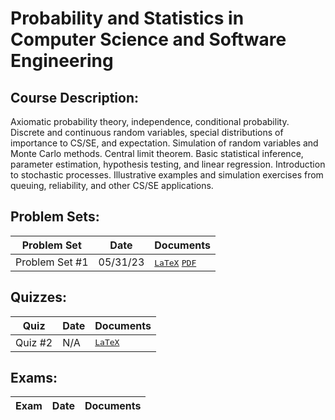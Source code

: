 # Probability and Statistics in Computer Science and Software Engineering
## Course Description: 
Axiomatic probability theory, independence, conditional probability. Discrete and continuous random variables, special distributions of importance to CS/SE, and expectation. Simulation of random variables and Monte Carlo methods. Central limit theorem. Basic statistical inference, parameter estimation, hypothesis testing, and linear regression. Introduction to stochastic processes. Illustrative examples and simulation exercises from queuing, reliability, and other CS/SE applications.

## Problem Sets:
| Problem Set | Date | Documents |
| -------- | ---- | ---------- |
| Problem Set #1 | 05/31/23 | <kbd>[LaTeX](https://github.com/hunterjmatthews/Undergraduate-Classes/blob/main/Probability%20and%20Statistics%20in%20Computer%20Science%20and%20Software%20Engineering/Problem%20Sets/Problem%20Set%201/Problem%20Set%201.tex)</kbd> <kbd>[PDF](https://github.com/hunterjmatthews/Undergraduate-Classes/blob/main/Probability%20and%20Statistics%20in%20Computer%20Science%20and%20Software%20Engineering/Problem%20Sets/Problem%20Set%201/Problem%20Set%201.pdf)</kbd> |

## Quizzes:
| Quiz | Date | Documents |
| ---- | ---- | --------- |
| Quiz #2 | N/A | <kbd>[LaTeX]()</kbd> |

## Exams:
| Exam | Date | Documents |
| ---- | ---- | --------- |
